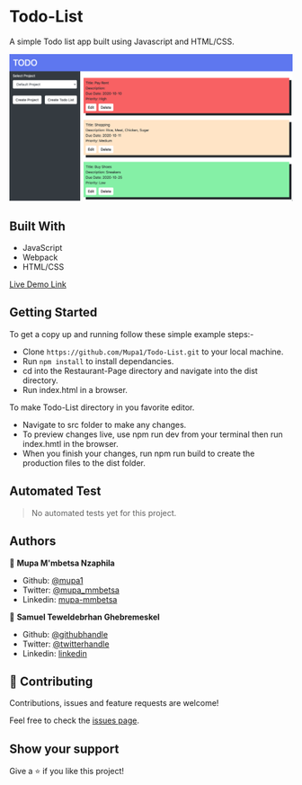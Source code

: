 # Todo-List
A simple Todo list app built using Javascript and HTML/CSS.

![screenshot 1](src/images/screenshot.png)

## Built With

- JavaScript
- Webpack
- HTML/CSS

[Live Demo Link](https://raw.githack.com/Mupa1/Todo-List/todo_list/dist/index.html)

## Getting Started
To get a copy up and running follow these simple example steps:-
- Clone `https://github.com/Mupa1/Todo-List.git` to your local machine.
- Run `npm install` to install dependancies.
- cd into the Restaurant-Page directory and navigate into the dist directory.
- Run index.html in a browser.

To make Todo-List directory in you favorite editor.
- Navigate to src folder to make any changes.
- To preview changes live, use npm run dev from your terminal then run index.hmtl in the browser.
- When you finish your changes, run npm run build to create the production files to the dist folder.

## Automated Test
 > No automated tests yet for this project.

## Authors

👤 **Mupa M'mbetsa Nzaphila**

- Github: [@mupa1](https://github.com/Mupa1)
- Twitter: [@mupa_mmbetsa](https://twitter.com/mupa_mmbetsa)
- Linkedin: [mupa-mmbetsa](https://www.linkedin.com/in/mupa-mmbetsa)

👤 **Samuel Teweldebrhan Ghebremeskel**

- Github: [@githubhandle](https://github.com/Samitti)
- Twitter: [@twitterhandle](https://twitter.com/Samuel63734232)
- Linkedin: [linkedin](https://www.linkedin.com/in/samuel-ghebremeskel-29685811a/)

## 🤝 Contributing

Contributions, issues and feature requests are welcome!

Feel free to check the [issues page](https://github.com/Mupa1/Todo-List/issues).

## Show your support

Give a ⭐️ if you like this project!
